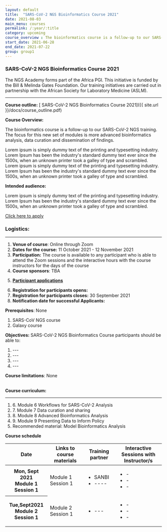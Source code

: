 ```yaml
---
layout: default
title:  "SARS-CoV-2 NGS Bioinformatics Course 2021"
date: 2021-08-03
main_menu: courses
permalink: /:year/:title
category: upcoming
course_overview : The bioinformatics course is a follow-up to our SARS-CoV-2 NGS training. The focus for this new set of modules is more advanced bioinformatics analysis, data curation and dissemination of findings. 
start_date: 2021-06-28
end_date: 2021-07-22
group: group1
---
```

  
### SARS-CoV-2 NGS Bioinformatics Course 2021
The NGS Academy forms part of the Africa PGI. This initiative is funded by the Bill & Melinda Gates Foundation. Our training initiatives are carried out in partnership with the African Society for Laboratory Medicine (ASLM).
<hr>

<b>Course outline:</b> [ SARS-CoV-2 NGS Bioinformatics Course 2021]({{ site.url }}/docs/course_outline.pdf)

<p align="left"><b >Course Overview:</b></p>

 <p align="left">The bioinformatics course is a follow-up to our SARS-CoV-2 NGS training. The focus for this new set of modules is more advanced bioinformatics analysis, data curation and dissemination of findings.  

Lorem ipsum is simply dummy text of the printing and typesetting industry. Lorem Ipsum has been the industry's standard dummy text ever since the 1500s, when an unknown printer took a galley of type and scrambled. Lorem ipsum is simply dummy text of the printing and typesetting industry. Lorem Ipsum has been the industry's standard dummy text ever since the 1500s, when an unknown printer took a galley of type and scrambled.  <p>



<p align="left"><b class="text-left">Intended audience:</b></p>

<p align="left">Lorem ipsum is simply dummy text of the printing and typesetting industry. Lorem Ipsum has been the industry's standard dummy text ever since the 1500s, when an unknown printer took a galley of type and scrambled. </p>

<a class="btn btn-secondary btn-lg" href="#" role="button">Click here to apply</a>
<br>
<h3>Logistics: </h3>
<hr>

<ol class="list-unstyled">

 <li><b>Venue of course</b>: Online through Zoom </li>


<li><b>Dates for the course:</b> 11 October 2021 - 12 November 2021</li>

<!-- 
<li><b>Course organisers:</b> Tony Li, Kirsty Lee Garson, Perceval Maturure and Prof Nicola Mulder</li> -->


<li><b>Participation:</b> The course is available to any participant who is able to attend the Zoom sessions and the interactive hours with the course instructors for the days of the course</li>


<li><b>Course sponsors</b>: TBA</li>

<u><li><b>Participant applications</b></li></u>

<li><b>Registration for participants opens:</b></li>

<li><b>Registration for participants closes:</b> 30 September 2021</li>

<li><b>Notification date for successful Applicants:</b> </li>
</ol>

<b>Prerequisites</b>: None
<ol>
<li>SARS-CoV NGS course</li>

<li>Galaxy course</li>
</ol>

<b>Objectives:</b>  SARS-CoV-2 NGS Bioinformatics Course participants should be able to:

<ol>
<li>---</li>

<li>---</li>
<li>---</li>
<li>---</li>
</ol>


<b>Course limitations</b>: None

<br>
<b>Course curriculum:</b>
<hr>
<ol class="list-unstyled">
<li>6. Module 6 Workflows for SARS-CoV-2 Analysis</li>
<li>7. Module 7 Data curation and sharing</li>
<li>8. Module 8 Advanced Bioinformatics Analysis</li>
<li>9. Module 9 Presenting Data to Inform Policy</li>
<li>Recommended material: Model Bioinformatics Analysis</li>
</ol>

<b>Course schedule</b>



  <table class="table table-bordered">
  <thead>
    <tr>
      <th scope="col">Date</th>
      <th scope="col">Links to course materials</th>
      <th scope="col">Training partner</th>
       <th scope="col">Interactive Sessions with Instructor/s</th>
    </tr>
  </thead>
  <tbody>
    <tr>
      <th scope="row">Mon, Sept 2021
      <br>
      Module 1
      Session 1</th>
      <td>
      Module 1
      Session 1</td>
      <td> <ul>
  <li>SANBI</li>
  <li>----</li>
 
</ul> </td>
            <td><ul>
             <li>-</li>
  <li>-</li>
  <li>-</li>
</ul></td>
    </tr>
    <tr>
      <th scope="row">Tue,Sept2021
      <br>
      Module 2
      Session 1</th>
      <td> Module 2 Session 1</td>
      <td><ul>
  
  <li>---</li>
 
</ul></td>
            <td><ul>
             <li> -</li>
  <li>-</li>
    <li>-</li>
</ul></td>
    </tr>
  </tbody>
</table>

